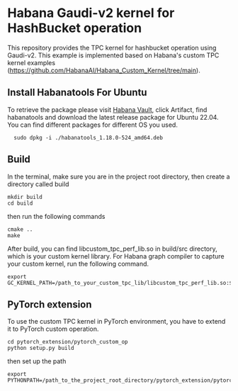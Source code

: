# Habana Gaudi-v2 kernel for HashBucket operation

This repository provides the TPC kernel for hashbucket operation using Gaudi-v2. This example is implemented based on Habana's custom TPC kernel examples (https://github.com/HabanaAI/Habana_Custom_Kernel/tree/main).

## Install Habanatools For Ubuntu
To retrieve the package please visit [Habana Vault](https://vault.habana.ai/artifactory/debian/jammy/pool/main/h/habanatools/habanatools_1.18.0-524_amd64.deb), click Artifact, find habanatools and download the latest release package for Ubuntu 22.04. You can find different packages for different OS you used. 
```  
  sudo dpkg -i ./habanatools_1.18.0-524_amd64.deb
```

## Build
In the terminal, make sure you are in the project root directory, then create a directory called build
```  
mkdir build
cd build
```  
then run the following commands
```  
cmake ..
make
```  
After build, you can find libcustom_tpc_perf_lib.so in build/src directory, which is your custom kernel library. For Habana graph compiler to capture your custom kernel, run the following command.
```  
export GC_KERNEL_PATH=/path_to_your_custom_tpc_lib/libcustom_tpc_perf_lib.so:$GC_KERNEL_PATH
```  

## PyTorch extension
To use the custom TPC kernel in PyTorch environment, you have to extend it to PyTorch custom operation.
```  
cd pytorch_extension/pytorch_custom_op
python setup.py build
```  
then set up the path
```  
export PYTHONPATH=/path_to_the_project_root_directory/pytorch_extension/pytorch_custom_op:$PYTHONPATH
``` 